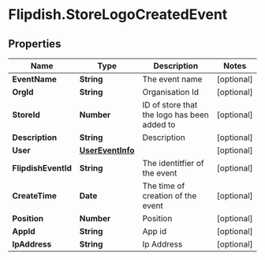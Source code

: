 # Flipdish.StoreLogoCreatedEvent

## Properties

Name | Type | Description | Notes
------------ | ------------- | ------------- | -------------
**EventName** | **String** | The event name | [optional] 
**OrgId** | **String** | Organisation Id | [optional] 
**StoreId** | **Number** | ID of store that the logo has been added to | [optional] 
**Description** | **String** | Description | [optional] 
**User** | [**UserEventInfo**](UserEventInfo.md) |  | [optional] 
**FlipdishEventId** | **String** | The identitfier of the event | [optional] 
**CreateTime** | **Date** | The time of creation of the event | [optional] 
**Position** | **Number** | Position | [optional] 
**AppId** | **String** | App id | [optional] 
**IpAddress** | **String** | Ip Address | [optional] 


